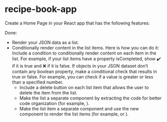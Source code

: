 # recipe-book-app

Create a Home Page in your React app that has the following features:

Done:

- Render your JSON data as a list.
- Conditionally render content in the list items. Here is how you can do it:
  Include a condition to conditionally render content on each item in the list. For example, if your list items have a property isCompleted, show :heavy_check_mark: if it is true and :x: if it is false.
  If objects in your JSON dataset don’t contain any boolean property, make a conditional check that results in true or false. For example, you can check if a value is greater or less than a specified number.
  - Include a delete button on each list item that allows the user to delete the item from the list.
  - Make the list a separate component by extracting the code for better code organization (for example, <List />).
  - Make the list item a separate component and use the new component to render the list items (for example, <ListItem /> or <ItemCard />).
